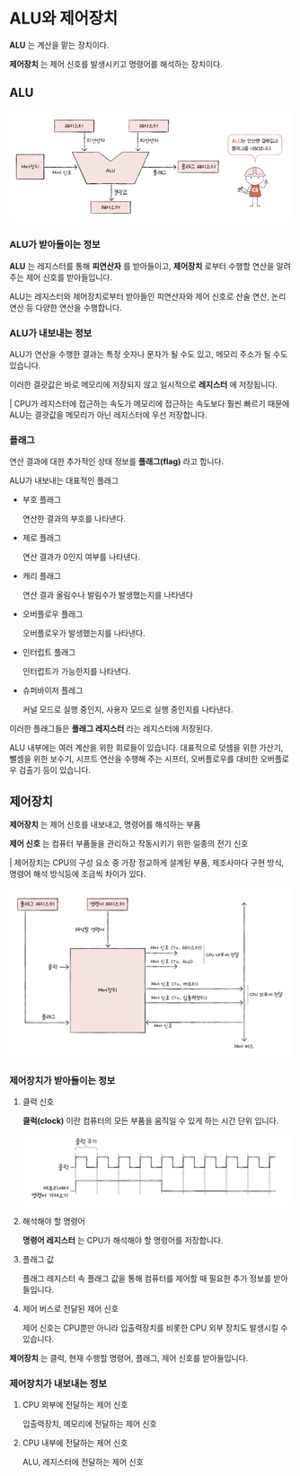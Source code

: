 # ALU와 제어장치
**ALU** 는 계산을 맡는 장치이다.

**제어장치** 는 제어 신호를 발생시키고 명령어를 해석하는 장치이다.

## ALU

![Alt text](image.png)

### ALU가 받아들이는 정보
**ALU** 는 레지스터를 통해 **피연산자** 를 받아들이고, **제어장치** 로부터 수행할 연산을 알려주는 제어 신호를 받아들입니다.

ALU는 레지스터와 제어장치로부터 받아들인 피연산자와 제어 신호로 산술 연산, 논리 연산 등 다양한 연산을 수행합니다.

### ALU가 내보내는 정보
ALU가 연산을 수행한 결과는 특정 숫자나 문자가 될 수도 있고, 메모리 주소가 될 수도 있습니다.

이러한 결괏값은 바로 메모리에 저장되지 않고 일시적으로 **레지스터** 에 저장됩니다.

| CPU가 레지스터에 접근하는 속도가 메모리에 접근하는 속도보다 훨씬 빠르기 때문에 ALU는 결괏값을 메모리가 아닌 레지스터에 우선 저장합니다.

### 플래그
연산 결과에 대한 추가적인 상태 정보를 **플래그(flag)** 라고 합니다.

ALU가 내보내는 대표적인 플래그

- 부호 플래그
  
  연산한 결과의 부호를 나타낸다.

- 제로 플래그

  연산 결과가 0인지 여부를 나타낸다.

- 캐리 플래그

  연산 결과 올림수나 발림수가 발생했는지를 나타낸다 

- 오버플로우 플래그

  오버플로우가 발생했는지를 나타낸다.

- 인터럽트 플래그

  인터럽트가 가능한지를 나타낸다.

- 슈퍼바이저 플레그

  커널 모드로 실행 중인지, 사용자 모드로 실행 중인지를 나타낸다.

이러한 플래그들은 **플래그 레지스터** 라는 레지스터에 저장된다.

ALU 내부에는 여러 계산을 위한 회로들이 있습니다. 대표적으로 덧셈을 위한 가산기, 뺄셈을 위한 보수기, 시프트 연산을 수행해 주는 시프터, 오버플로우를 대비한 오버플로우 검출기 등이 있습니다.

## 제어장치
**제어장치** 는 제어 신호를 내보내고, 명령어를 해석하는 부품

**제어 신호** 는 컴퓨터 부품들을 관리하고 작동시키기 위한 일종의 전기 신호

| 제어장치는 CPU의 구성 요소 중 가장 정교하게 설계된 부품, 제조사마다 구현 방식, 명령어 해석 방식등에 조금씩 차이가 있다.

![Alt text](image-1.png)

### 제어장치가 받아들이는 정보
1. 클럭 신호

    **클럭(clock)** 이란 컴퓨터의 모든 부품을 움직일 수 있게 하는 시간 단위 입니다.

    ![Alt text](image-2.png)

2. 해석해야 할 명령어

   **명령어 레지스터** 는 CPU가 해석해야 할 명령어를 저장합니다.

3. 플래그 값

    플래그 레지스터 속 플래그 값을 통해 컴퓨터를 제어할 때 필요한 추가 정보를 받아들입니다.

4. 제어 버스로 전달된 제어 신호

    제어 신호는 CPU뿐만 아니라 입출력장치를 비롯한 CPU 외부 장치도 발생시킬 수 있습니다.

**제어장치** 는 클럭, 현재 수행할 명령어, 플래그, 제어 신호를 받아들입니다.

### 제어장치가 내보내는 정보
1. CPU 외부에 전달하는 제어 신호

    입출력장치, 메모리에 전달하는 제어 신호

2. CPU 내부에 전달하는 제어 신호

   ALU, 레지스터에 전달하는 제어 신호
